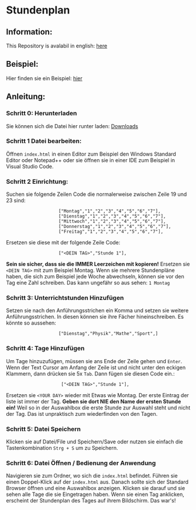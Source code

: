 # Stundenplan
## Information:
This Repository is avalabil in english: [here](https://github.com/gelbershyguy/timetable_english)
## Beispiel:
Hier finden sie ein Beispiel: [hier](https://gelbershyguy.github.io/stundenplan_deutsch/)
## Anleitung:
### Schritt 0: Herunterladen
Sie können sich die Datei hier runter laden: [Downloads](https://github.com/gelbershyguy/stundenplan_deutsch/releases)
### Schritt 1 Datei bearbeiten:
Öffnen ```index.html``` in einen Editor zum Beispiel den Windows Standard Editor oder Notepad++ oder sie öffnen sie in einer IDE zum Beispiel in Visual Studio Code.
### Schritt 2 Einrichtung:
Suchen sie folgende Zeilen Code die normalerweise zwischen Zeile 19 und 23 sind:
```
                    ["Montag","1","2","3","4","5","6","7"],
                    ["Dienstag","1","2","3","4","5","6","7"],
                    ["Mittwoch","1","2","3","4","5","6","7"],
                    ["Donnerstag","1","2","3","4","5","6","7"],
                    ["Freitag","1","2","3","4","5","6","7"],
```
Ersetzen sie diese mit der folgende Zeile Code:
```
                    ["<DEIN TAG>","Stunde 1"],
```
**Sein sie sicher, dass sie die IMMER Leerzeichen mit kopieren!** Ersetzen sie ```<DEIN TAG>``` mit zum Beispiel Montag. Wenn sie mehrere Stundenpläne haben, die sich zum Beispiel jede Woche abwechseln, können sie vor den Tag eine Zahl schreiben. Das kann ungefähr so aus sehen: `1 Montag`
### Schritt 3: Unterrichtstunden Hinzufügen
Setzen sie nach den Anführungsstrichen ein Komma und setzen sie weitere Anführungsstrichen. In diesen können sie ihre Fächer hineinschreiben. Es könnte so aussehen:
```
                    ["Dienstag","Physik","Mathe","Sport",]
```
### Schritt 4: Tage Hinzufügen
Um Tage hinzuzufügen, müssen sie ans Ende der Zeile gehen und `Enter`. Wenn der Text Cursor am Anfang der Zeile ist und nicht unter den eckigen Klammern, dann drücken sie 5x `Tab`. Dann fügen sie diesen Code ein.:
```
                     ["<DEIN TAG>","Stunde 1"],
```
Ersetzen sie `<YOUR DAY>` wieder mit Etwas wie Montag. Der erste Eintrag der liste ist immer der Tag. **Geben sie dort NIE den Name der ersten Stunde ein!** Weil so in der Auswahlbox die erste Stunde zur Auswahl steht und nicht der Tag. Das ist unpraktisch zum wiederfinden von den Tagen.
### Schritt 5: Datei Speichern
Klicken sie auf Datei/File und Speichern/Save oder nutzen sie einfach die Tastenkombination `Strg + S` um zu Speichern.
### Schritt 6: Datei Öffnen / Bedienung der Anwendung
Navigieren sie zum Ordner, wo sich die ``index.html`` befindet. Führen sie einen Doppel-Klick auf der ```index.html``` aus. Danach sollte sich der Standard Browser öffnen und eine Auswahlbox anzeigen. Klicken sie darauf und sie sehen alle Tage die sie Eingetragen haben. Wenn sie einen Tag anklicken, erscheint der Stundenplan des Tages auf ihrem Bildschirm. Das war's!
